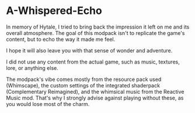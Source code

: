 # A-Whispered-Echo
In memory of Hytale, I tried to bring back the impression it left on me and its overall atmosphere. The goal of this modpack isn't to replicate the game's content, but to echo the way it made me feel.

I hope it will also leave you with that sense of wonder and adventure.

I did not use any content from the actual game, such as music, textures, lore, or anything else.

The modpack's vibe comes mostly from the resource pack used (Whimscape), the custom settings of the integrated shaderpack (Complementary Reimagined), and the whimsical music from the Reactive Music mod. That's why I strongly advise against playing without these, as you would lose most of the charm.
